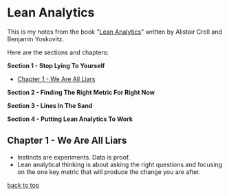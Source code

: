 # Lean Analytics

This is my notes from the book "[Lean Analytics](http://leananalyticsbook.com/)" written by Alistair Croll and Benjamin Yoskovitz.

Here are the sections and chapters:

**Section 1 - Stop Lying To Yourself**

- [Chapter 1 - We Are All Liars](#chapter-1-we-are-all-liars)

**Section 2 - Finding The Right Metric For Right Now**

**Section 3 - Lines In The Sand**

**Section 4 - Putting Lean Analytics To Work**

## Chapter 1 - We Are All Liars

- Instincts are experiments. Data is proof.
- Lean analytical thinking is about asking the right questions and focusing on the one key metric that will produce the change you are after.

[back to top](#lean-analytics)
